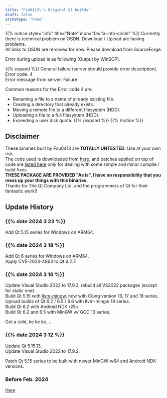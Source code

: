 ```yaml
---
title: "Fsu0413\'s Original Qt builds"
draft: false
archetype: "home"
---
```


{{% notice style="info" title="Note"  icon="fas fa-info-circle" %}}
Currently there is technical problem on OSDN. Download / Upload are having problems.  
All links to OSDN are removed for now. Please download from SourceForge.

Error during upload is as following (Output by WinSCP).

{{% expand %}}
General failure (server should provide error description).  
Error code: 4  
Error message from server: Failure

Common reasons for the Error code 4 are:
- Renaming a file to a name of already existing file.
- Creating a directory that already exists.
- Moving a remote file to a different filesystem (HDD).
- Uploading a file to a full filesystem (HDD).
- Exceeding a user disk quota.
{{% /expand %}}
{{% /notice %}}

## Disclaimer

These binaries built by Fsu0413 are __TOTALLY UNTESTED__. Use at your own risk.  
The code used is downloaded from [here](http://download.qt.io), and patches applied on top of code are [listed here](/Miscellaneous/NotesForThisRepo#existing-patches) only for dealing with some simple and minor compile / build fixes.  
__THESE PACKAGE ARE PROVIDED "As is", I have no responsibility that you mess up your things with this binaries.__  
Thanks for The Qt Company Ltd. and the programmers of Qt for their fantastic work!!

## Update History

### {{% date 2024 3 23 %}}
Add Qt 5.15 series for Windows on ARM64.  

### {{% date 2024 3 18 %}}
Add Qt 6 series for Windows on ARM64.  
Apply CVE-2023-4863 to Qt 6.2.7.

### {{% date 2024 3 16 %}}
Update Visual Studio 2022 to 17.9.3, rebuild all VS2022 packages (except for static one)    
Build Qt 5.15 with [llvm-mingw](https://github.com/mstorsjo/llvm-mingw), now with Clang version 16, 17 and 18 series.  
Upload builds of Qt 6.2 / 6.5 / 6.6 with llvm-mingw 18 series.    
Build Qt 6.2 with Android NDK r25c.    
Build Qt 6.2 and 6.5 with MinGW w/ GCC 13 series.

Got a cold, ke ke ke....

### {{% date 2024 3 12 %}}
Update Qt 5.15.13.  
Update Visual Studio 2022 to 17.9.2.

Patch Qt 5.15 series to be built with newer MinGW-w64 and Android NDK versions.

### Before Feb. 2024

[Here](/Miscellaneous/Histories)
